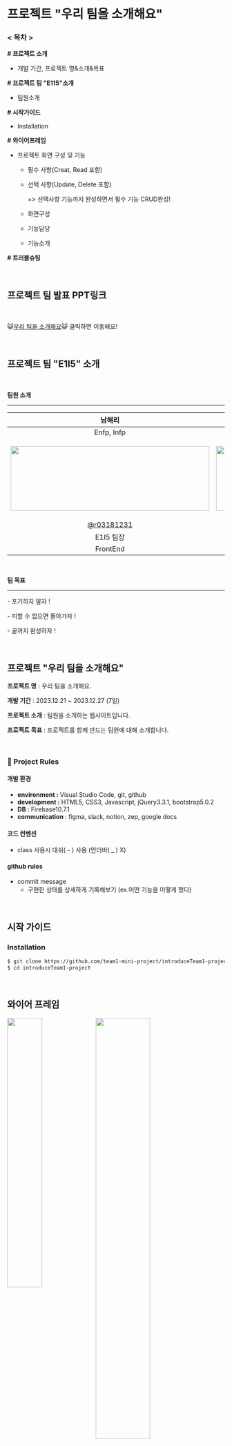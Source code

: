 # 프로젝트 "우리 팀을 소개해요"

### < 목차 >

**# 프로젝트 소개**

- 개발 기간, 프로젝트 명&소개&목표

**# 프로젝트 팀 "E115"소개**

- 팀원소개

**# 시작가이드**

- Installation

**# 와이어프레임**

- 프로젝트 화면 구성 및 기능

  - 필수 사항(Creat, Read 포함)

  - 선택 사항(Update, Delete 포함) 

    => 선택사항 기능까지 완성하면서 필수 기능 CRUD완성!
    
  - 화면구성
    
  - 기능담당
    
  - 기능소개

**# 트러블슈팅**

<br />

## 프로젝트 팀 발표 PPT링크

<br />

😺[우리 팀을 소개해요](https://www.miricanvas.com/v/12r9qiq)😺 클릭하면 이동해요!

<br />

## 프로젝트 팀 "E1I5" 소개

<br />

**팀원 소개**

---

|                            남해리                            |                            곽인해                            |                            서지원                            |                            강지수                            |                            김지민                            |
| :----------------------------------------------------------: | :----------------------------------------------------------: | :----------------------------------------------------------: | :----------------------------------------------------------: | :----------------------------------------------------------: |
|                          Enfp, Infp                          |                          isfp, infp                          |                             isfp                             |                             isfp                             |                             istj                             |
|<p><img src="https://lh7-us.googleusercontent.com/Ysape_5NRn4N32ZU7oOgrQmrfIAjTdQXKka5lOI6M6JxrEWg48DNhLQEXET56SbLP6f4CEJsn5RpDDoHgM9m6eDLyUolLBdP_xbLnp0gftdJg0hYUrKGwSXXVQxNO02AiSTl_4Wp0nHn9CSfQBblXhM" width="460px" height="150px"/></p> | <p><img src="https://lh7-us.googleusercontent.com/7thifMUc80aVI0Ll-icekBashXLOqIDUozwOWEgFVpjP9ORjxxuiiUMrROZ1e_Uc8_bCRW4mVlOkI6gf2cY6VavakloMjHnXvJdPdzi_58ebcPXiA4GLtIVyF9bYhIYf3YdrAIZ-OGjRB3klZsboUZU" width="570px" height="150px" /></p> | <p><img src="https://lh7-us.googleusercontent.com/OASGM4bsLW8e2bpX-hc9fdzZ4_AyT1Z62r2-RgbfjaBayh-TKAMQGcls9XKVzS7asGfouJWeahIs2pVcIxE-PzKoLpKkLT-lSWMGbaPdluf57u4kE_M0qfh7KsVb7EsBVxAaArWHfUbDLDeG3YoSCa0" width="520px" height="150px" /></p> | <p><img src="https://lh7-us.googleusercontent.com/I0NBhBaLHMPoihWc7-B_kzYaggxMtJVFP1vOqkp-riK6ivJIPyFN1ZFrqHShO0i9_iq0JIPDpQD0dMsxYj_A_7a84SWqjoXyyhhrnbX-BwG6gSdKsJaSti5vYDdFCVP9ziG9Qtp-KpRaX3ec8ujto_I" width="550px" height="150px"></p> | <p><img src="https://lh7-us.googleusercontent.com/bqf-nkOsPjTxJsSVrBsyCG8hIjs39XNQ816oRElrS6ruKLUtjW8XvleyS8atfYpMDkc_aw-OrLoWoYGMD1sZq2p3KIF9xb2QjQzWi9Iq3yJqi5cJ2DSFWeRGRbwPlC9MeskSJFIpOsD_1m4rNnEGJEI" width="400px" height="150px"/></p> |
|          [@r03181231](https://github.com/r03181231)          |            [@innes-k](https://github.com/innes-k)            |           [@seopport](https://github.com/seopport)           |             [@jigico](https://github.com/jigico)             |          [@gggimmmin](https://github.com/gggimmmin)          |
|                          E1I5 팀장                           |                          E1I5 팀원                           |                          E1I5 팀원                           |                          E1I5  팀원                          |                          E1I5  팀원                          |
|                           FrontEnd                           |                           FrontEnd                           |                           FrontEnd                           |                           FrontEnd                           |                           FrontEnd                           |

<br />

**팀 목표** 

---

\- 포기하지 말자 ! 

\- 피할 수 없으면 돌아가자 ! 

\- 끝까지 완성하자 !

<br />

## 프로젝트 "우리 팀을 소개해요" 



**프로젝트 명** : 우리 팀을 소개해요.

**개발 기간** : 2023.12.21 ~ 2023.12.27 (7일)

**프로젝트 소개** : 팀원을 소개하는 웹사이트입니다.

**프로젝트 목표** : 프로젝트를 함께 만드는 팀원에 대해 소개합니다.

<br />

### 🚦 Project Rules

#### **개발 환경**

- **environment :** Visual Studio Code, git, github
- **development :** HTML5, CSS3, Javascript, jQuery3.3.1, bootstrap5.0.2
- **DB :** Firebase10.7.1
- **communication** : figma, slack, notion, zep, google docs



#### 코드 컨벤션

- class 사용시 대쉬( - ) 사용 (언더바( _ ) X)



#### github rules

- commit message
  - 구현한 상태를 상세하게 기록해보기 (ex.어떤 기능을 어떻게 했다)


<br />


## 시작 가이드



### Installation

```bash
$ git clone https://github.com/team1-mini-project/introduceTeam1-project.git
$ cd introduceTeam1-project
```


<br />


## 와이어 프레임

<p><img src="https://file.notion.so/f/f/83c75a39-3aba-4ba4-a792-7aefe4b07895/401ddce0-81f3-49ef-bfaf-5e3fb9820910/%E1%84%89%E1%85%B3%E1%84%8F%E1%85%B3%E1%84%85%E1%85%B5%E1%86%AB%E1%84%89%E1%85%A3%E1%86%BA_2023-12-21_%E1%84%8B%E1%85%A9%E1%84%92%E1%85%AE_5.40.14.png?id=1e14e447-bd25-4d2a-b4bd-56657ccda7cd&table=block&spaceId=83c75a39-3aba-4ba4-a792-7aefe4b07895&expirationTimestamp=1703779200000&signature=nrxyoPJv_UKEW0E_cQ70g-An_P72CUabXkvJ65QO048&downloadName=%E1%84%89%E1%85%B3%E1%84%8F%E1%85%B3%E1%84%85%E1%85%B5%E1%86%AB%E1%84%89%E1%85%A3%E1%86%BA+2023-12-21+%E1%84%8B%E1%85%A9%E1%84%92%E1%85%AE+5.40.14.png" align="left" width="40%" height="40%" ><img src="https://lh7-us.googleusercontent.com/1hyKKCe1jKCpve8LheAefx0HnGw7yDiFxncYP9YBF3ZBHGgR5F36zpt8bDNgQrkhpgFXnlMcQHFbBT89Vp2H-PzCNu60HzupFHHa-h9oUDbGmVdMLPYfcm5NuCrCeWKhWNNoT46mgQSXorHHcbd3gDs" align="rigtht" width="50%" height="50%"></div><p>


<br />
<br />
<br />
<br />
<br />
<br />
<br />
<br />
<br />
<br />
<br />
<br />
<br />
<br />
<br />
<br />


## 프로젝트 화면 구성 및 기능

<br />

### 1. 기능 필수 사항      

- 메인 틀, 헤더 - 각 메뉴 클릭 시 매끄럽게 이동할 수 있는 메뉴바입니다.

- 팀 E1I5 소개 - 어떤 팀이고 어떤 목표를 가졌는 지 그리고 팀 행동지침은 무엇인지 소개합니다.

- 팀원 프로필 카드 - 팀원들의 이름과 소개를 보여줍니다. 

- 팀원 상세 설명 모달 - 팀원들의 장점, 협업 스타일, TMI를 보여줍니다.

- 방명록 조회&쓰기  - 방문자들의 응원과 관심을 적고 볼 수 있는 방명록입니다.

  <br />

### 2. 기능 선택 사항     

- 방명록 삭제 - 사용자가 남긴 글을 삭제합니다. (구현)
  
- 방명록 수정 - 사용자가 남긴 글을 수정하게 하게 해줍니다. (구현)
  
- 프로필 카드 이미지 업로드 (미구현)

(선택사항이었지만 삭제, 수정 기능까지 완성해서 CRUD필수 기능을 완성)


<br />

### 3. 화면 구성

<br />


#### 필수 사항(Creat, Read 포함)

| 메인 틀                                                      | 헤더                                                         |
| ------------------------------------------------------------ | ------------------------------------------------------------ |
| <p><img src ="https://lh7-us.googleusercontent.com/RxToYjFfzGpPGgkSCEeHIBjEsE1nEJvfkEbPrMZ4RVIzWJoNuCcjA6DTFDwlf6TOd-UxtxuUHLDUpeHyIkJp2xriUtl_AuDrL9GgZXyYsuXU2TcYLB3mqUJQoxVxsF5E3pIXrKhjeZR94p6qVDBP1vY" alt="" style="zoom: 33%;" ></p> | <p><img src="https://lh7-us.googleusercontent.com/uiKEN_SBjyJ2MLPEqJH_TginsQdYmYFyAsPuG_Em7WZsRfIy6E0dhbANFWyV16AaAjl34Fb_4EFuErWJ1a0ZJa59211ZuhK65FCIrV2gRC_9LForABA4DU3C9p4IvrSbz4BsDScYsrCf3ejlHh7rFFY" style="zoom:50%;" ></p> |
| 팀 소개 카드                                                 | 팀원 프로필 카드                                             |
| </p><img src="https://lh7-us.googleusercontent.com/2ZKa_r-5WmzqCcG8aPDkb4nueiguxLhY_R3W1br930FRcxHeaU1D_pSQTb4JTv1aancgM_XkdiHzeW2bNK1rQJg1zOsq_VOzcD3pFcVpFx6LW48cMt-sbNVCSNBsCiUierfKaly0xeKdSUG12gIPQds" alt="" style="zoom: 50%;" ><p> | <p><img src="https://lh7-us.googleusercontent.com/noWoXb7zq8u-YfU_xRNStze3mqx5YTnqof-r1wa9ur3234zp3OJ4OLyC64Hrc4xu-znO2IAhcKyZBFZ6CzxtASO5Fr8QfVck_PCnFBhtsYw7lEm3LgVszERJJhqFGIl_HbgPYYNmiuVALf_7jU9IOWo" alt="" style="zoom:50%;" ></p><br /><br />커서를 올렸을 때(hover)<br /><p><img src="https://lh7-us.googleusercontent.com/2ikMCFC9lU9fSMa9wk4wCuvDVJl84Ks1zYqlLe-hBhHcMQ1c0Sci_Ol83cAjbXp2dv0GYyzzu6HP_N6f5GZSrCDUN_vb22WHYSMk_xTay908opyrFqTSU4cB5ARGik8zzUKk6BPtvAEhgf3Ir7RN5lo"></p><br />안 쓰는 블로그의 버튼 클릭 시(사용하는 블로그 링크는 페이지 이동으로 이어짐) <br /><p><img src="https://lh7-us.googleusercontent.com/Ubki6VKokx-bELZoziKkwb6qMObtoN8C5jNdmTJMO3UQsj_jlag1W993v4b-79ws_IGmmnJvl2-NcaChNwIv0Y1vRY-X3klNqGePYVVoFrLfzSJIwNQJZlU3p2WNxnqf4-vhzH6kQzs0cDfW-1qr_7E"></p> |
| 모달 - 팀원 상세설명                                         | 방명록 조회 & 쓰기                                           |
| <p><img src="https://lh7-us.googleusercontent.com/gK9d2Sl_ldscewfEMuJb7g4uMOIaQjoTmQ_Vc0mhPuEFLigIdr6QttdLMnVFH0XJWfi5NBogsLSGVvMsturdJc6ZJ6ATwe3rqKUYLqm20iSbZ8TzT2d8sBSOzv2sy7qJS71mgEtG7VJw0N9XuA5nrrc" alt="" style="zoom: 33%;" ></p><br /><p><img src="https://lh7-us.googleusercontent.com/78e0sjsu79k_TOBD-hogDfGryyY0n8Mh8sL_1ThxEw9Cqu4J06qwVPTGGmvjfr2OP0PtDl5OwuAOfTpu_bSfxg1oXvhgnLjpQ0vtYMl5JqNrQftDz5v93i6W0rQ1vJ6hRhbTWVZJ-aXD5HC-QN_nYIY" alt="" style="zoom: 50%;" ></p> | 방명록 입력칸<br /><br /><p><img src="https://lh7-us.googleusercontent.com/VjWW2oW54UF2m9SGxseAi92dXHI4RgcL-CJpUlO4q0ffQ_XY2JtcU9SYDj2P3NFI25Mtkd2ugt43MzDzWIMkFKn6EPOkJ0luLWLC0pK9EcZJ4gIouvM83qC75tsY2wMPd9LqNkyl0gdH-UogRIklYJw"></p><br /><br />닉네임 미입력 시<br /><br /><p><img src="https://lh7-us.googleusercontent.com/3fV6p5Zibhifpu_8V0SQ2ZPbult2O-BzGdRqQP-OcV58BYTjXowQqS7F3rxI1RQMr1tNeEyKgO3XWPcFIPiPvooYmvBals-1Ik0pJpHrMchREZIwgfXkL1vIgmbwL16OvcjYzXIJOmde18gQ3OKQPGk" alt=""></p><br /><br />닉네임을 입력했으나 비밀번호를 입력하지 않았을 때<br /><br /><p><img src="https://lh7-us.googleusercontent.com/W_9J0Y9STyB77SDjVQzK4fLULR_floDDfPSzWXbWc9Ve4Zc6VhC5x9nEGdYBb3IyR19l3KkuAatw2xCrFIyVzWSD0oZ1ATC-TqgtLZiddz3LIsCMOiLR5V2bSudPOSrJLJrvxGWjv-ugU4TXhVrH76c"></p><br /><br />남기기 버튼 누르면 alert 표시, 방명록 저장됨<br /><br /><p><img src="https://lh7-us.googleusercontent.com/msGWIFJD1K2XoME6U8ny9IyTKaE_vOWC2GXHgj_6_30Ox2b8Of71jhj5YtYDL05MCaB0P44ZYalyCaj2C2iv_DB-Wm19t573WA6IqqxG1hzttsg0eDEtW5LrHy6xCEj_u1NtRwKWmwbOUrcus8RlCMM"></p> |
| 방명록 조회                                                  |                                                              |
| 작성한 내용이 입력칸 아래 추가된 모습을 볼 수 있고 <br />방명록 작성 시간을 보여준다.<br /><br /><p><img src="https://lh7-us.googleusercontent.com/sXLbpIO7jqANKNtg9qUD_V7UtrZDhI9G7ZvGcBpoY_YkwVaPfObI-C8J6QljNFoWc9vSlJzRkaDb7QW_Vd7GEEerJQn0kDwIzHMTc38gyWb5LRhrd1tsNsmpaT0-0pFZA8rpmhj6ZJYHgOJ5qLPgOVw"></p> |                                                              |



<br />



####  선택 사항(Update, Delete 포함)

| 방명록 삭제                                                  | 방명록 수정                                                  |
| ------------------------------------------------------------ | ------------------------------------------------------------ |
| <p><img src="https://lh7-us.googleusercontent.com/XkEcQJARiuTTgaR4KXfDWkOt5Ff27dkAQireZGarAgALOUGepr7iZkr-myfZJDn6sAr-_IVkBomMgNHhrISSbGxeq0aPx0QENpDCgudQuCsQcHCqFaXB5WJriZeCQeGEM_KpYDIw2CihTn3vVoUXbW8"></p><br /><br /><p><img src="https://lh7-us.googleusercontent.com/Dbgwi4mHoXtUQKWOSB799puyF4izjEaNMWacZTL2gIH-TWrzPEf2Te_y9i3oOBdZxsdRlEVo377zy4l4nDV88jFS7uFqPFHr9gNszuLrpFCcfWr9gvQr_y0Jt33NZWVCbZhHZKtT04UYI0tBdWKRvFE"></p><br /><br /><p><img src="https://lh7-us.googleusercontent.com/pNe5Pxq0AuTYdSAj8d4ceTjgv97bAUDt8Tcxbg6ZcNOcS-EQ3g1rH-UWRXvDz5nUtHmFex4MpNmPjtZmpbjmCYPOQGr8TVdpW5b3mFbxmGs7TaFh8Zjznx_vamsg3cIVHkMumkbQjzH_WxeBzyaPO5E"></p> | <p><img src="https://lh7-us.googleusercontent.com/PQhEeJD9J_557hq7xW6kcBSlczZ_BaBpMFbuSTV1UWwusB0qxGQIcUV_fU81TAR36gDI8Dt4YLpYuHvTNiXAxp39KKQtAkJJEwYf6VU7IJEK8XPFdVyZiO_pkVFMkD3T93t4ZdzOPpYm_8cV-WODwxE"></p><br /><br /><p><img src="https://lh7-us.googleusercontent.com/U3YOdS2BGxtK6gpjB8Jk58shZxsdF-Yr8eESNjJqYE-rSTExUNNnMya5jiymVDnLMyeLjgKO-vfIgZYkdtmJjloNsifKot4NPIlUxyXLbbfvCPQRUw6Qz4H5hvK68HpsB-ZU865Ta3VeqpR6aat5Ob8"></p><br /><br /><p><img src="https://lh7-us.googleusercontent.com/g6mBsM4ld5NR9K2lMYOyvl1HUQ2KGhUAY_f1J1_UmGWZ6rqHBPT28Fjt7urstZvixVsWsMr_8p-MxXvYyBUzmIxX6aTtCcNB0RUBA5438rEX_fnRkwQ4_M2nah96Idft5P0ef3uYRpxXBfEroBDhsuA"></p><br /><br /><p><img src="https://lh7-us.googleusercontent.com/jSZPG7m3d5FZirQ5nPAX_0P9UnY5RbFmg0BVhl3locxPHzIN-qh4ANKW75B0qe9kp6o_N1N4brhGVhgq3ZtptCqXKDolQLGWVGIUzsGo4cYvTM_Ck61L5GX2UdBhYSurmv_Z14ueplHgqTY1uDLyia8"></p><br /><br /><p><img src="https://lh7-us.googleusercontent.com/gY0WvLFBpbW9yrWu9NgCenvMRo51jpf56re4Fli97bi9GB8TIQjiMvnjDR0I1UdFgOu98PQ_SSgLkkN23UO7glfM97nKmbt8nhv61M-xfszuQXwPh9EwLmBi-K3wqEBv3RH2VsLC9rc5IQPt_VPUBtE"></p><br /><br /> |



<br />

### 기능 담당

| 기능                               | 담당자 |
| ---------------------------------- | ------ |
| 메인 큰 틀, 헤더 메뉴, 방명록 수정 | 강지수 |
| 팀 소개란, 방명록 삭제             | 김지민 |
| 팀원 프로필 카드, 헤더 상단 고정   | 곽인해 |
| 모달창                             | 남해리 |
| 방명록 쓰기, 조회                  | 서지원 |





<br />

### 기능 소개

- **헤더** 

  - 상단 고정, 아래 요소와 겹치지 않음

  - 메뉴 누르면 해당 영역으로 부드럽게 스크롤 이동

    

- **프로필카드**

  - 커서 올리면 색, 그림자 변하는 기능(hover)

  - 본인이 사용하는 블로그가 아닌 블로그의 버튼을 클릭하면 alert 팝업창 실행

  - 본인이 사용하는 블로그 버튼을 클릭하면 새창에서 해당 url 연결

    

- **모달창**

  - 더보기 클릭 -> 팀원의 상세 설명을 보여주는 모달창 실행
  - 반응형 ㅡ min-width, max-width로 웹 크기에 따라 모달 크기가 늘어났다 줄어듦
  - 스크롤기능 ㅡ  overflow로 스크롤 속성을 줘서 일부 내용 외에 다른 내용도 볼 수 있게 함
  - 창 닫는 방법 두가지 ㅡ 닫기 버튼과 모달 배경에 클릭 시 style.display = "none"으로 변경하도록 해서 화면을 닫을 수 있도록 함

  

- **방명록**

  - 방명록 쓰기

    - 일반 작성 : 닉네임과 비밀번호를 입력하고 방명록을 작성한 뒤 남기기를 누르면 아래에 추가됨.
    - 유효성 검사 : 닉네임과 비밀번호 입력 유효성을 체크해서 입력하지 않은 값을 확인하도록 alert창을 띄움 → 닉네임과 비밀번호 두 값 모두 입력해야 저장 가능

  - 방명록 조회

    - 일반 조회 : 파이어스토어에 저장된 방명록을 불러와서 추가하여 자기가 작성한 방명록을 볼 수 있음
    - 입력 시간 등록, 최신순 정렬 : 입력 당시 날짜와 시간을 저장해서 남긴 방명록에 작성 시간을 표시하고 최신순으로 정렬함

  - 방명록 수정

    - 수정 버튼 : 수정 버튼을 눌렀을 때, 입력칸이 활성화되면서 수정 완료 버튼 및 취소 버튼이 활성화됩니다.

    - 수정 완료 버튼

      - 수정 전과 후의 내용이 변동되지 않고 같을 경우 : "변경 사항이 없습니다. 수정 후 완료를 눌러주세요."라는 alert 이 뜨면서 입력칸으로 커서가 이동합니다.

      - 비밀번호를 입력하지 않은 경우 : "비밀번호를 입력해 주세요" 라는 alert 이 뜨면서 비밀번호 입력칸으로 커서가 이동합니다.
      - 입력한 비밀번호가 틀렸을 경우 : "비밀번호가 다릅니다. 비밀번호 확인 후 다시 입력해주세요." 라는 alert 이 뜨면서 비밀번호 입력칸으로 커서가 이동합니다.

    - 수정 취소 버튼 : 작성했던 내용에서 수정 전 내용으로 변경됩니다. 또한, 비밀번호를 입력했을 경우 비밀번호 입력칸도 빈칸으로 변경됩니다.

  - 방명록 삭제

    - 비밀번호 공백 확인 alert : 삭제 버튼을 눌렀을 때, 비밀번호 입력 유무를 체크해 비밀번호가 비어 있다면 “비밀번호를 입력해주세요” alert 창이 뜬다.

    - 비밀번호 유효성 검사 alert : 비밀번호를 입력하고 삭제 버튼을 눌렀을 때, 비밀번호 검증을 통해 만약 일치한다면 댓글 삭제 후 페이지 새로 고침을, 일치하지 않는다면 “비밀번호가 다릅니다.” alert 창이 뜬다.

      

- 프로젝트에 쓰인 내용 :

  - 우리 팀만의 특징과 추구하는 궁극적인 목표

  - 우리 팀의 약속

  - [팀]과 [자신]에 대한 설명

- - 팀원들의 블로그 주소
    - 곽인해 :[ https://velog.io/@innes_kwak](https://velog.io/@innes_kwak)
    - 서지원 :[ https://velog.io/@jiwon4692](https://velog.io/@jiwon4692)
    - 김지민 :[ https://velog.io/@dev_109](https://velog.io/@dev_109)
    - 남해리 :[ https://record4me.tistory.com/](https://record4me.tistory.com/)
    - 강지수 :[ https://jigico.tistory.com/](https://jigico.tistory.com/)
  - 객관적으로 살펴본 자신의 장점
  - 자신의 스타일 협업 스타일 소개
  - TMI
    - 좋아하는 동물, 취미, 음악 등등



<br />



## 트러블 슈팅



- **강지수님** 

문제1 - [setAttribute로 ui 상에서 업데이트 되지 않는 textarea readonly]
*setAttribute() : 속성이 이미 있을 경우 값이 업데이트 된다. 없다면 새 속성이 추가된다.

| 문제        | setAttribute('readonly', false) 로 textarea readonly 속성을 false로 변경하여 작성할 수 있게 활성화하려 했으나 변화가 없었다.<br/>개발자 도구로 확인해보니 속성은 false로 변경되어 있었고 ui 상에서는 그대로 비활성화 상태였다. |
| ----------- | ------------------------------------------------------------ |
| 시도        | setAttribute('readonly', false);                             |
| 해결방안    | 1.  removeAttribute('readonly') 로 해결.<br />2.  parent.querySelector('.comments-area').readOnly = false; readonly 속성으로 제어하여 해결. |
| 선택한 방법 | 해결 방안은 2가지가 있다.                                    |


<br />


문제2  



|    문제     | 수정버튼을 눌렀을 때, 바로 input창이 뜨게 해서 수정하는 방법과 방명록 등록(쓰기) input에서 input창에 수정할 내용을 DB에서 받아와 수정하고 확인 버튼을 눌러서 다시 저장하는 것 중에 어느 위치에서 구현을 해야 수정기능을 사용했을 때 더 편리한 가입니다. |
| :---------: | :----------------------------------------------------------- |
|    시도     | textarea의 readonly로 방명록 조회의 조회창을 구성하여 수정버튼을 눌렀을 때 활성화 해보는 것을 알아봄. |
|  해결 방안  | \-> 기준 : 개발자와 소비자 입장 고려                         |
|             | 1. 개발자 입장인 경우, 개발자가 개발하기 편한 방법의 위치인 방명록 쓰기input에서 수정 기능 넣는 게 편함           <br /> 2. 사용자 입장인 경우, 방명록 조회에서 바로 본인 글 위치에서 수정 버튼을 눌렀을 때 해당 글에서 input이 활성화되어 글을 수정하는 게 편함           <br /> 3. 방명록 조회 input을 textarea로 만들어 textarea의 속성 중 하나인 readonly의 불리언 속성을 사용해서 쓰면 개발하기에도 좋고 사용자 입장도 고려할 수 있어서 좋음.              <br />*textarea                <br />- textarea는 불리언 속성은 해당 속성을 명시하지 않으면 속성값이 자동으로  false 값을 가지게 되며, 명시하면 자동으로 true 값을 가지게 됩니다.              <br />*참고 사이트 : https://www.tcpschool.com/html-tag-attrs/textarea-readonly |
| 선택한 방법 | 3번째 방안                                                   |
| 선택한 이유 | 3번 방안이 개발하기에 괜찮고 사용자 입장도 고려할 수 있어서 선택 |


<br />
<br />


- **곽인해님**

문제1



| 문제 | 다른 팀원분께서 본인 branch에는 push를 하셨는데 막상 내 컴퓨터에서 해당 branch로 checkout 하여 열면 코드 최신화가 안됨 |
| ---- | ------------------------------------------------------------ |
| 시도 | \- git remote update : 오류없이 실행은 됐지만 최신화는 안됨<br/>\- git pull : 오류<br/>\- git pull 브랜치이름 : conflict 발생 |
| 해결 | \- 보고 싶은 코드의 branch로 checkout (git checkout 브랜치이름)<br/>-> 그 branch 안에서 pull 해오기 (git pull origin 브랜치이름) |

<br />

문제2 - <a태그 내 alert 실행시 자동 새로고침 이슈>



| 문제        | -a태그에 onclick으로 alert창을 띄웠는데, alert창을 닫으면 다시 원래 페이지가 새로고침돼서 페이지 맨 상단으로 돌아감<br/>(새로고침을 없애고 싶음)<br /><br /><p><img src="https://lh7-us.googleusercontent.com/kUsHKUmFPjPjuvhancJlrMNRGoqPoUHiUz_BhEuPD9PWDZWAORDMuVLWAbZnmbeR3jEGY1VjsmWoPR4Lc-PlfcHOqf4gvU4du49yNh6fIEVsw7okCDxWupQx_IJUeyOIv-1xRSip_vk50jQqP62GwH4"></p> |
| ----------- | ------------------------------------------------------------ |
| 원인        | a 태그 속 href 속성이 비어 있으면 자기페이지로 계속 이동시키기 때문에 onclick 함수를 탄 후 계속 새로 고침이 됨 |
| 해결방안    | <p><img src="https://lh7-us.googleusercontent.com/Pds7UMi9fHG5xpIcemaw6jvoNTqxeCXc9obnYomFBHPY7WblmxrJY-_O8Lgf_lxD9R7CqhOSrjpoDqhf8QiBa96Uo1LtnE0bLf1zx2mU2f9K1--2Xvg-sbvKhANJfojxZcL1M5OLwln4jS9VSpI_Fmw"></p><br />\- href 속성에 이렇게 명시를 해주면 새로고침되지 않고 클릭 이벤트만 발생됨 |
| 선택한 방법 | <p><img src="https://lh7-us.googleusercontent.com/H1bWnnhcDC6xT6J89x2zorII8bMJuZmR2Jy3y9Dn9PLyMtoRJOhrjEhLLSHP7PFtTUMsAW2seGHUiLAT2ihwncEF8vJ231niFagTPnxYtQupCAlCegZj2mHORkfza1ETQOI6daDCldcnzqbefSCeb8c"></p> |
| 선택한 이유 | 모두 같은 기능을 하는데 해당 방법이 가장 코드 길이가 가장 짧아 효율적이라서 작성 |




<br />
<br />

- **서지원님**



| 문제     | 사용자에게 값을 받아서 넣었을 때 파이어베이스에 순서대로 저장되지 않고 무작위로 저장됨. 그렇기 때문에 파이어베이스를 조회하여 페이지에 데이터를 추가하였을 때도 순서대로 기록되지 않음. |
| -------- | ------------------------------------------------------------ |
| 시도     | new Date()로 작성시간을 같이 저장하고 그것을 기준으로 정렬해보기 |
| 해결방안 | 데이터를 넘길 때 작성 시간도 같이 저장하여 시간을 기준으로 orderBy 메소드를 사용함.<br/>그러나 데이터가 오래된 순으로 정렬되어서 desc를 추가로 작성하여 댓글을 최신순으로 볼 수 있게 함 |
|          | <p><img src="https://lh7-us.googleusercontent.com/y1bCq2sMjUBaPs_kCpUi7UWm_sBp3pGFkp7nQP6GjwRLixxaHhGkb2KsX1WrBgmsja_Km7aNhWhd9JyabJsgh6yRP66yVnNnEHeXW8AHz0qLwHGAZbTB37qRXFRairX50GQEKgEyyJ0I6FcXxIw-ppo"></p> |



<br />
<br />


- **김지민님**

문제 - <방명록 삭제 버튼 클릭시 삭제되지 않는 오류>

| 문제 | 알맞게 비밀번호를 입력하고, 방명록 삭제 버튼을 클릭했을 때 삭제가 안됨. <br />콘솔 창에 'deleteDoc is not defined' error 발생. |
| ---- | ------------------------------------------------------------ |
| 시도 | 정의되지 않은 deleteDoc의 생성을 위해 Firebase 에서 새로운 컬렉션 항목 생성 : 여전히 'not defined' error 발생. |
| 해결 | 코드 내에서 Firebase SDK 라이브러리 가져오기 항목 중 import { } 안에 deleteDoc이 존재하지 않는 것을 발견. <br /> import { deleteDoc } 생성을 통해 삭제가 정상적으로 이루어지게 해결. |
|      | <p><img src="https://lh7-us.googleusercontent.com/Sa0aXUtHPYPUGBMn1Y9ySXhjWzu-rDmf8aQ7R81y0z-6Ai0DT53GwCHsqf9l7u0ExmjjwMVdNEvfnsM-YYyZxrJuKCUy0BfskKKa6faTZdhXUawIrqqm6LFX33dAkWLZgTBsm97kCBmsUsKwAkW_X_4"></p> |



<br />
<br />
<br />



